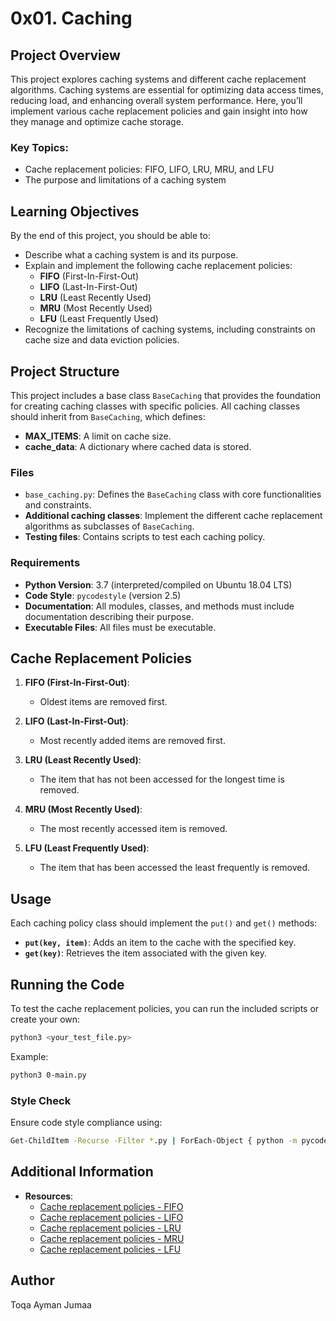 
# 0x01. Caching

## Project Overview

This project explores caching systems and different cache replacement algorithms. Caching systems are essential for optimizing data access times, reducing load, and enhancing overall system performance. Here, you’ll implement various cache replacement policies and gain insight into how they manage and optimize cache storage.

### Key Topics:
- Cache replacement policies: FIFO, LIFO, LRU, MRU, and LFU
- The purpose and limitations of a caching system

## Learning Objectives

By the end of this project, you should be able to:
- Describe what a caching system is and its purpose.
- Explain and implement the following cache replacement policies:
  - **FIFO** (First-In-First-Out)
  - **LIFO** (Last-In-First-Out)
  - **LRU** (Least Recently Used)
  - **MRU** (Most Recently Used)
  - **LFU** (Least Frequently Used)
- Recognize the limitations of caching systems, including constraints on cache size and data eviction policies.

## Project Structure

This project includes a base class `BaseCaching` that provides the foundation for creating caching classes with specific policies. All caching classes should inherit from `BaseCaching`, which defines:
- **MAX_ITEMS**: A limit on cache size.
- **cache_data**: A dictionary where cached data is stored.

### Files

- `base_caching.py`: Defines the `BaseCaching` class with core functionalities and constraints.
- **Additional caching classes**: Implement the different cache replacement algorithms as subclasses of `BaseCaching`.
- **Testing files**: Contains scripts to test each caching policy.

### Requirements

- **Python Version**: 3.7 (interpreted/compiled on Ubuntu 18.04 LTS)
- **Code Style**: `pycodestyle` (version 2.5)
- **Documentation**: All modules, classes, and methods must include documentation describing their purpose.
- **Executable Files**: All files must be executable.

## Cache Replacement Policies

1. **FIFO (First-In-First-Out)**:
   - Oldest items are removed first.
   
2. **LIFO (Last-In-First-Out)**:
   - Most recently added items are removed first.
   
3. **LRU (Least Recently Used)**:
   - The item that has not been accessed for the longest time is removed.
   
4. **MRU (Most Recently Used)**:
   - The most recently accessed item is removed.
   
5. **LFU (Least Frequently Used)**:
   - The item that has been accessed the least frequently is removed.

## Usage

Each caching policy class should implement the `put()` and `get()` methods:
- **`put(key, item)`**: Adds an item to the cache with the specified key.
- **`get(key)`**: Retrieves the item associated with the given key.

## Running the Code

To test the cache replacement policies, you can run the included scripts or create your own:

```bash
python3 <your_test_file.py>
```

Example:
```bash
python3 0-main.py
```

### Style Check

Ensure code style compliance using:
```bash
Get-ChildItem -Recurse -Filter *.py | ForEach-Object { python -m pycodestyle $_.FullName }
```

## Additional Information

- **Resources**:
  - [Cache replacement policies - FIFO](link)
  - [Cache replacement policies - LIFO](link)
  - [Cache replacement policies - LRU](link)
  - [Cache replacement policies - MRU](link)
  - [Cache replacement policies - LFU](link)

## Author
Toqa Ayman Jumaa